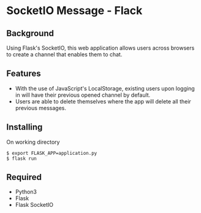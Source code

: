 # SocketIO Message - Flack

## Background
Using Flask's SocketIO, this web application allows users across browsers to create a channel that enables them to chat.

## Features

* With the use of JavaScript's LocalStorage, existing users upon logging in will have their previous opened channel by default.
* Users are able to delete themselves where the app will delete all their previous messages.

## Installing
On working directory
```
$ export FLASK_APP=application.py
$ flask run
```

## Required
   * Python3
   * Flask
   * Flask SocketIO
